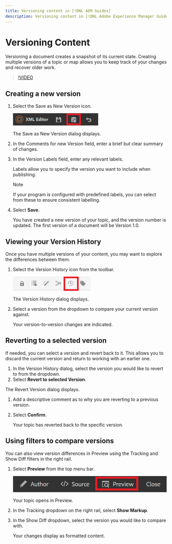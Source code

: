 ```yaml
---
title: Versioning content in [!DNL AEM Guides]
description: Versioning content in [!DNL Adobe Experience Manager Guides]
---
```

# Versioning Content

Versioning a document creates a snapshot of its current state. Creating multiple versions of a topic or map allows you to keep track of your changes and recover older work.

>[!VIDEO](https://video.tv.adobe.com/v/336724?quality=12&learn=on)

## Creating a new version

1. Select the Save as New Version icon.

   ![Save as New Version icon](images/common/save-as-new-version.png)

   The Save as New Version dialog displays.

1. In the Comments for new Version field, enter a brief but clear summary of changes.
1. In the Version Labels field, enter any relevant labels.

   Labels allow you to specify the version you want to include when publishing.

   >[!NOTE] 
   > 
   > If your program is configured with predefined labels, you can select from these to ensure consistent labelling. 
1. Select **Save**.

   You have created a new version of your topic, and the version number is updated. The first version of a document will be Version 1.0.

## Viewing your Version History

Once you have multiple versions of your content, you may want to explore the differences between them.

1. Select the Version History icon from the toolbar.

   ![Version History icon](images/lesson-7/version-history.png)
   
   The Version History dialog displays.

1. Select a version from the dropdown to compare your current version against.

   Your version-to-version changes are indicated.

## Reverting to a selected version

If needed, you can select a version and revert back to it. This allows you to discard the current version and return to working with an earlier one.

1. In the Version History dialog, select the version you would like to revert to from the dropdown.
1. Select **Revert to selected Version**.

The Revert Version dialog displays.

1. Add a descriptive comment as to why you are reverting to a previous version.
1. Select **Confirm**.

   Your topic has reverted back to the specific version.

## Using filters to compare versions

You can also view version differences in Preview using the Tracking and Show Diff filters in the right rail.

1. Select **Preview** from the top menu bar.

   ![Preview button](images/common/select-preview.png)

   Your topic opens in Preview.

1. In the Tracking dropdown on the right rail, select **Show Markup**.
1. In the Show Diff dropdown, select the version you would like to compare with.

   Your changes display as formatted content.
